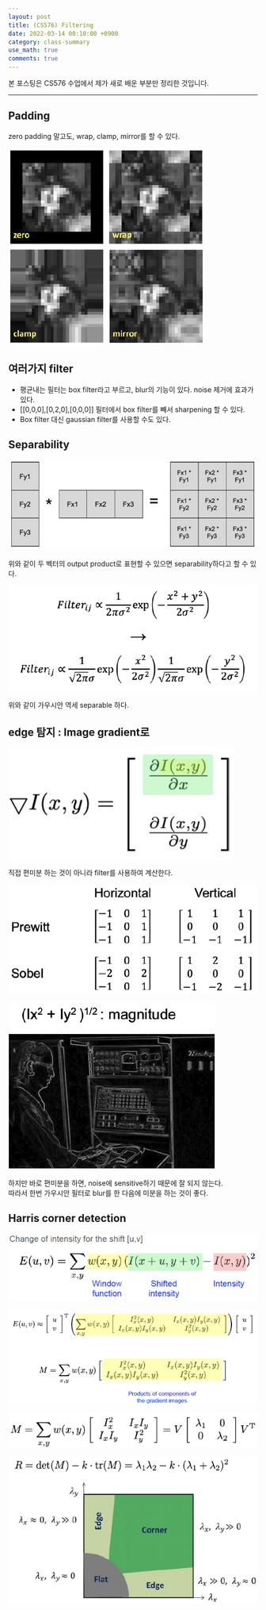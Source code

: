 ```yaml
---
layout: post
title: (CS576) Filtering
date: 2022-03-14 00:10:00 +0900
category: class-summary
use_math: true
comments: true
---
```


본 포스팅은 CS576 수업에서 제가 새로 배운 부분만 정리한 것입니다.

---

## Padding

zero padding 말고도, wrap, clamp, mirror를 할  수 있다.

![alt image](/public/img/220314/paddign.png)

## 여러가지 filter

- 평균내는 필터는 box filter라고 부르고, blur의 기능이 있다. noise 제거에 효과가 있다.
- [[0,0,0],[0,2,0],[0,0,0]] 필터에서 box filter를 빼서 sharpening 할 수 있다.
- Box filter 대신 gaussian filter를 사용할 수도 있다.

## Separability

![alt image](/public/img/220314/separability.png)

위와 같이 두 벡터의 output product로 표현할 수 있으면 separability하다고 할 수 있다.

![alt image](/public/img/220314/gaussian_separability.png)

위와 같이 가우시안 역세 separable 하다.

## edge 탐지 : Image gradient로

![alt image](/public/img/220314/image_gradient.png)

직접 편미분 하는 것이 아니라 filter를 사용하여 계산한다.

![alt image](/public/img/220314/grad_filter.png)

![alt img](/public/img/220314/gradient_magnitude.png)

하지만 바로 편미분을 하면, noise에 sensitive하기 때문에 잘 되지 않는다. <br>
따라서 한번 가우시안 필터로 blur를 한 다음에 미분을 하는 것이 좋다.

## Harris corner detection

![alt img](/public/img/220314/harris_corner.png)

![alt img](/public/img/220314/harris_corner2.png)

![alt img](/public/img/220314/harris_corner3.png)

![alt img](/public/img/220314/corner_response.png)